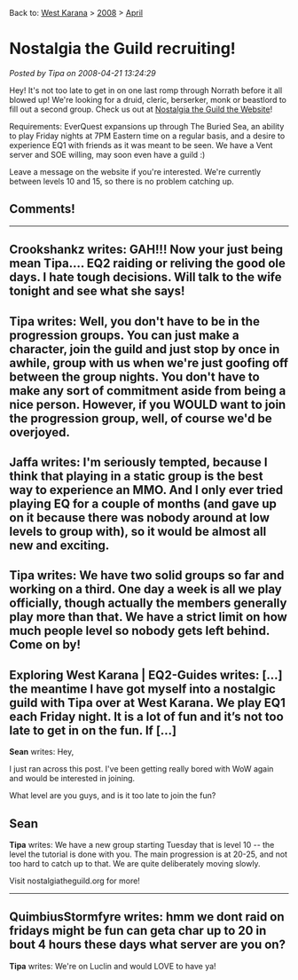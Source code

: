 Back to: [West Karana](/posts/westkarana.md) > [2008](/posts/2008/westkarana.md) > [April](./westkarana.md)
# Nostalgia the Guild recruiting!

*Posted by Tipa on 2008-04-21 13:24:29*

Hey! It's not too late to get in on one last romp through Norrath before it all blowed up! We're looking for a druid, cleric, berserker, monk or beastlord to fill out a second group. Check us out at [Nostalgia the Guild the Website](http://nostalgia.chasingdings.com)!

Requirements: EverQuest expansions up through The Buried Sea, an ability to play Friday nights at 7PM Eastern time on a regular basis, and a desire to experience EQ1 with friends as it was meant to be seen. We have a Vent server and SOE willing, may soon even have a guild :)

Leave a message on the website if you're interested. We're currently between levels 10 and 15, so there is no problem catching up.

## Comments!
---
**Crookshankz** writes: GAH!!! Now your just being mean Tipa.... EQ2 raiding or reliving the good ole days. I hate tough decisions. Will talk to the wife tonight and see what she says!
---
**Tipa** writes: Well, you don't have to be in the progression groups. You can just make a character, join the guild and just stop by once in awhile, group with us when we're just goofing off between the group nights. You don't have to make any sort of commitment aside from being a nice person. However, if you WOULD want to join the progression group, well, of course we'd be overjoyed.
---
**Jaffa** writes: I'm seriously tempted, because I think that playing in a static group is the best way to experience an MMO. And I only ever tried playing EQ for a couple of months (and gave up on it because there was nobody around at low levels to group with), so it would be almost all new and exciting.
---
**Tipa** writes: We have two solid groups so far and working on a third. One day a week is all we play officially, though actually the members generally play more than that. We have a strict limit on how much people level so nobody gets left behind. Come on by!
---
**Exploring West Karana | EQ2-Guides** writes: [...] the meantime I have got myself into a nostalgic guild with Tipa over at West Karana. We play EQ1 each Friday night. It is a lot of fun and it’s not too late to get in on the fun. If [...]
---
**Sean** writes: Hey,

I just ran across this post. I've been getting really bored with WoW again and would be interested in joining.

What level are you guys, and is it too late to join the fun?

Sean
---
**Tipa** writes: We have a new group starting Tuesday that is level 10 -- the level the tutorial is done with you. The main progression is at 20-25, and not too hard to catch up to that. We are quite deliberately moving slowly.

Visit nostalgiatheguild.org for more!

---
**QuimbiusStormfyre** writes: hmm we dont raid on fridays might be fun can geta char up to 20 in bout 4 hours these days what server are you on?
---
**Tipa** writes: We're on Luclin and would LOVE to have ya!
